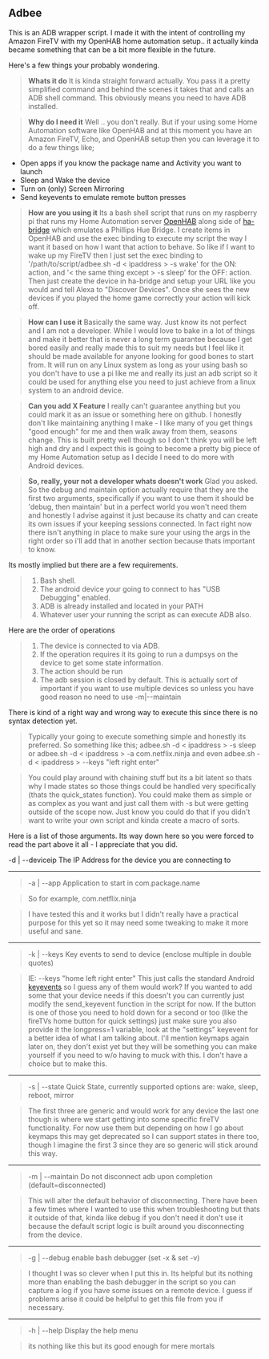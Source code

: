 Adbee
---------------------------------
This is an ADB wrapper script.  I made it with the intent of controlling my Amazon FireTV with my OpenHAB home automation setup.. it actually kinda became something that can be a bit more flexible in the future.

Here's a few things your probably wondering.
> **Whats it do**
> It is kinda straight forward actually.  You pass it a pretty simplified command and behind the scenes it takes that and calls an ADB shell command.  This obviously means you need to have ADB installed.

> **Why do I need it**
> Well .. you don't really.  But if your using some Home Automation software like OpenHAB and at this moment you have an Amazon FireTV, Echo, and OpenHAB setup then you can leverage it to do a few things like;
> 
 - Open apps if you know the package name and Activity you want to launch
 - Sleep and Wake the device
 - Turn on (only) Screen Mirroring
 - Send keyevents to emulate remote button presses

> **How are you using it**
> Its a bash shell script that runs on my raspberry pi that runs my Home Automation server [OpenHAB](http://www.openhab.org) along side of [ha-bridge](https://github.com/bwssytems/ha-bridge) which emulates a Phillips Hue Bridge.  I create items in OpenHAB and use the exec binding to execute my script the way I want it based on how I want that action to behave.  So like if I want to wake up my FireTV then I just set the exec binding to '/path/to/script/adbee.sh -d < ipaddress > -s wake' for the ON: action, and '< the same thing except > -s sleep' for the OFF: action.  Then just create the device in ha-bridge and setup your URL like you would and tell Alexa to "Discover Devices".  Once she sees the new devices if you played the home game correctly your action will kick off.

> **How can I use it**
> Basically the same way.  Just know its not perfect and I am not a developer.  While I would love to bake in a lot of things and make it better that is never a long term guarantee because I get bored easily and really made this to suit my needs but I feel like it should be made available for anyone looking for good bones to start from.  It will run on any Linux system as long as your using bash so you don't have to use a pi like me and really its just an adb script so it could be used for anything else you need to just achieve from a linux system to an android device.

> **Can you add X Feature**
I really can't guarantee anything but you could mark it as an issue or something here on github.  I honestly don't like maintaining anything I make - I like many of you get things "good enough" for me and then walk away from them, seasons change.  This is built pretty well though so I don't think you will be left high and dry and I expect this is going to become a pretty big piece of my Home Automation setup as I decide I need to do more with Android devices.

> **So, really, your not a developer whats doesn't work**
Glad you asked.  So the debug and maintain option actually require that they are the first two arguments, specifically if you want to use them it should be 'debug, then maintain' but in a perfect world you won't need them and honestly I advise against it just because its chatty and can create its own issues if your keeping sessions connected.  In fact right now there isn't anything in place to make sure your using the args in the right order so i'll add that in another section because thats important to know.

Its mostly implied but there are a few requirements.

>  1. Bash shell.
>  2. The android device your going to connect to has "USB Debugging" enabled.
>  3. ADB is already installed and located in your PATH
>  4. Whatever user your running the script as can execute ADB also.


Here are the order of operations

>  1. The device is connected to via ADB.
>  2. If the operation requires it its going to run a dumpsys on the device to get some state information.
>  3. The action should be run
>  4. The adb session is closed by default.  This is actually sort of important if you want to use multiple devices so unless you have good
> reason no need to use -m|--maintain

There is kind of a right way and wrong way to execute this since there is no syntax detection yet.

> Typically your going to execute something simple and honestly its preferred.  So something like this;
> adbee.sh -d < ipaddress > -s sleep
> or
> adbee.sh -d < ipaddress > -a com.netflix.ninja
> and even
> adbee.sh -d < ipaddress > --keys "left right enter"

>You could play around with chaining stuff but its a bit latent so thats why I made states so those things could be handled very specifically (thats the quick_states function).  You could make them as simple or as complex as you want and just call them with -s but were getting outside of the scope now.  Just know you could do that if you didn't want to write your own script and kinda create a macro of sorts.

Here is a list of those arguments.  Its way down here so you were forced to read the part above it all - I appreciate that you did.

> 
-d | --deviceip
The IP Address for the device you are connecting to


----------


>-a | --app
Application to start in com.package.name

>So for example, com.netflix.ninja

>I have tested this and it works but I didn't really have a practical purpose for this yet so it may need some tweaking to make it more useful and sane.

----------


>-k | --keys
Key events to send to device (enclose multiple in double quotes)

>IE: --keys "home left right enter"
This just calls the standard Android [keyevents](http://developer.android.com/reference/android/view/KeyEvent.html) so I guess any of them would work?  If you wanted to add some that your device needs if this doesn't you can currently just modify the send_keyevent function in the script for now.  If the button is one of those you need to hold down for a second or too (like the fireTVs home button for quick settings) just make sure you also provide it the longpress=1 variable, look at the "settings" keyevent for a better idea of what I am talking about.  I'll mention keymaps again later on, they don't exist yet but they will be something you can make yourself if you need to w/o having to muck with this.  I don't have a choice but to make this.


----------


>-s | --state
 Quick State, currently supported options are:
wake, sleep, reboot, mirror

>The first three are generic and would work for any device the last one though is where we start getting into some specific fireTV functionality.  For now use them but depending on how I go about keymaps this may get deprecated so I can support states in there too, though I imagine the first 3 since they are so generic will stick around this way.


----------


>-m | --maintain
Do not disconnect adb upon completion (default=disconnected)

>This will alter the default behavior of disconnecting.  There have been a few times where I wanted to use this when troubleshooting but thats it outside of that, kinda like debug if you don't need it don't use it because the default script logic is built around you disconnecting from the device.


----------


>-g | --debug
enable bash debugger (set -x & set -v)

>I thought I was so clever when I put this in.  Its helpful but its nothing more than enabling the bash debugger in the script so you can capture a log if you have some issues on a remote device.  I guess if problems arise it could be helpful to get this file from you if necessary.


----------


>-h | --help
Display the help menu

>its nothing like this but its good enough for mere mortals




